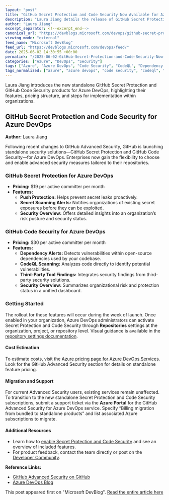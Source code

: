 ```yaml
---
layout: "post"
title: "GitHub Secret Protection and Code Security Now Available for Azure DevOps"
description: "Laura Jiang details the release of GitHub Secret Protection and GitHub Code Security as standalone products for Azure DevOps, outlining features, pricing, and guidance for administrators on enabling these security solutions within their organizations."
author: "Laura Jiang"
excerpt_separator: <!--excerpt_end-->
canonical_url: "https://devblogs.microsoft.com/devops/github-secret-protection-and-github-code-security-for-azure-devops/"
viewing_mode: "external"
feed_name: "Microsoft DevBlog"
feed_url: "https://devblogs.microsoft.com/devops/feed/"
date: 2025-06-02 14:30:55 +00:00
permalink: "/2025-06-02-GitHub-Secret-Protection-and-Code-Security-Now-Available-for-Azure-DevOps.html"
categories: ["Azure", "DevOps", "Security"]
tags: ["Azure", "Azure DevOps", "Code Security", "CodeQL", "Dependency Alerts", "DevOps", "Enterprise Security", "GitHub", "GitHub Advanced Security", "News", "Pricing", "Repository Protection", "Secret Protection", "Secret Scanning", "Security", "Security Overview"]
tags_normalized: ["azure", "azure devops", "code security", "codeql", "dependency alerts", "devops", "enterprise security", "github", "github advanced security", "news", "pricing", "repository protection", "secret protection", "secret scanning", "security", "security overview"]
---
```


Laura Jiang introduces the new standalone GitHub Secret Protection and GitHub Code Security products for Azure DevOps, highlighting their features, pricing structure, and steps for implementation within organizations.<!--excerpt_end-->

## GitHub Secret Protection and Code Security for Azure DevOps

**Author:** Laura Jiang

Following recent changes to GitHub Advanced Security, GitHub is launching standalone security solutions—GitHub Secret Protection and GitHub Code Security—for Azure DevOps. Enterprises now gain the flexibility to choose and enable advanced security measures tailored to their repositories.

### GitHub Secret Protection for Azure DevOps

- **Pricing:** $19 per active committer per month
- **Features:**
  - **Push Protection:** Helps prevent secret leaks proactively.
  - **Secret Scanning Alerts:** Notifies organizations of existing secret exposures before they can be exploited.
  - **Security Overview:** Offers detailed insights into an organization’s risk posture and security status.

### GitHub Code Security for Azure DevOps

- **Pricing:** $30 per active committer per month
- **Features:**
  - **Dependency Alerts:** Detects vulnerabilities within open-source dependencies used by your codebase.
  - **CodeQL Scanning:** Analyzes code directly to identify potential vulnerabilities.
  - **Third-Party Tool Findings:** Integrates security findings from third-party security solutions.
  - **Security Overview:** Summarizes organizational risk and protection status in a unified dashboard.

### Getting Started

The rollout for these features will occur during the week of launch. Once enabled in your organization, Azure DevOps administrators can activate Secret Protection and Code Security through **Repositories** settings at the organization, project, or repository level. Visual guidance is available in the [repository settings documentation](https://learn.microsoft.com/azure/devops/repos/security/configure-github-advanced-security-features).

#### Cost Estimation

To estimate costs, visit the [Azure pricing page for Azure DevOps Services](https://azure.microsoft.com/en-us/pricing/details/devops/azure-devops-services/). Look for the GitHub Advanced Security section for details on standalone feature pricing.

#### Migration and Support

For current Advanced Security users, existing services remain unaffected. To transition to the new standalone Secret Protection and Code Security subscriptions, submit a support ticket via the **Azure Portal** for the GitHub Advanced Security for Azure DevOps service. Specify “Billing migration from bundled to standalone products” and list associated Azure subscriptions to migrate.

#### Additional Resources

- Learn how to [enable Secret Protection and Code Security](https://learn.microsoft.com/azure/devops/repos/security/configure-github-advanced-security-features) and see an overview of included features.
- For product feedback, contact the team directly or post on the [Developer Community](https://developercommunity.visualstudio.com/AzureDevOps).

**Reference Links:**

- [GitHub Advanced Security on GitHub](https://github.blog/changelog/2025-03-04-introducing-github-secret-protection-and-github-code-security/)
- [Azure DevOps Blog](https://devblogs.microsoft.com/devops/github-secret-protection-and-github-code-security-for-azure-devops/)

This post appeared first on "Microsoft DevBlog". [Read the entire article here](https://devblogs.microsoft.com/devops/github-secret-protection-and-github-code-security-for-azure-devops/)
